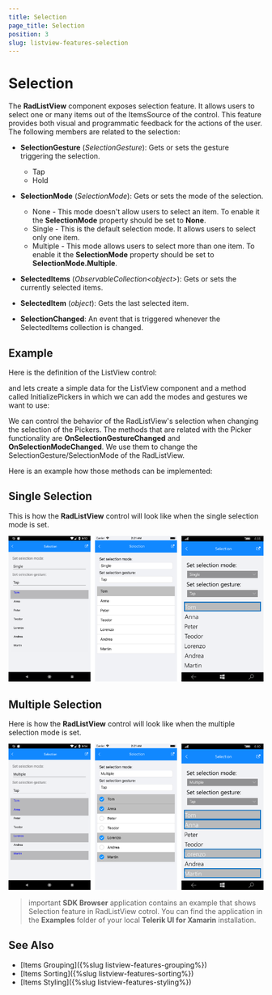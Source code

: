 ```yaml
---
title: Selection
page_title: Selection
position: 3
slug: listview-features-selection
---
```


# Selection

The **RadListView** component exposes selection feature. It allows users to select one or many items out of the ItemsSource of the control. This feature provides both visual and programmatic feedback for the actions of the user. The following members are related to the selection: 

- **SelectionGesture** (*SelectionGesture*): Gets or sets the gesture triggering the selection.
	- Tap
	- Hold
- **SelectionMode** (*SelectionMode*): Gets or sets the mode of the selection.
	- None - This mode doesn't allow users to select an item. To enable it the **SelectionMode** property should be set to **None**.
	- Single - This is the default selection mode. It allows users to select only one item.
	- Multiple - This mode allows users to select more than one item. To enable it the **SelectionMode** property should be set to **SelectionMode.Multiple**.
	
- **SelectedItems** (*ObservableCollection&lt;object&gt;*): Gets or sets the currently selected items.
- **SelectedItem** (*object*): Gets the last selected item.
- **SelectionChanged**: An event that is triggered whenever the SelectedItems collection is changed.


## Example

Here is the definition of the ListView control:

<snippet id='listview-features-selection-xaml'/>

and lets create a simple data for the ListView component and a method called InitializePickers in which we can add the modes and gestures we want to use:
<snippet id='listview-features-selection-csharp'/>


We can control the behavior of the RadListView's selection when changing the selection of the Pickers. The methods that are related with the Picker functionality are **OnSelectionGestureChanged** and **OnSelectionModeChanged**. We use them to change the SelectionGesture/SelectionMode of the RadListView.

Here is an example how those methods can be implemented:

<snippet id='listview-features-onselectionchanged-csharp'/>

## Single Selection

This is how the **RadListView** control will look like when the single selection mode is set.

![SingleSelection](images/listview-features-selection-single.png "Single Selection")


## Multiple Selection

Here is how the **RadListView** control will look like when the multiple selection mode is set.

![MultipleSelection](images/listview-features-selection-multiple.png "Multiple Selection")

>important **SDK Browser** application contains an example that shows Selection feature in RadListView cotrol. You can find the application in the **Examples** folder of your local **Telerik UI for Xamarin** installation.

## See Also
- [Items Grouping]({%slug listview-features-grouping%})
- [Items Sorting]({%slug listview-features-sorting%})
- [Items Styling]({%slug listview-features-styling%})
